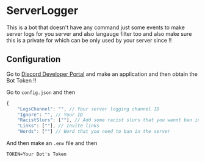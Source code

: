 # ServerLogger

This is a bot that doesn't have any command just some events to make server logs for you server and also langauge filter too and also make sure this is a private for which can be only used by your server since !!

## Configuration

Go to [Discord Developer Portal](https://discord.com/developers/applications) and make an application and then obtain the Bot Token !!

Go to `config.json` and then 

```js
{
    "LogsChannel": "", // Your server logging channel ID
    "Ignore": "", // Your ID
    "RacistSlurs": [""], // Add some racist slurs that you wannt ban in the server
    "Links": [""], // Invite links
    "Words": [""] // Word that you need to ban in the server
```

And then make an `.env` file and then 

```
TOKEN=Your Bot's Token
```
